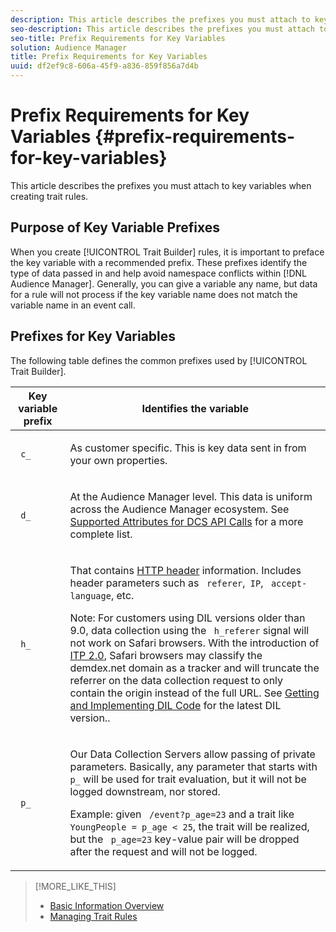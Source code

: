 ```yaml
---
description: This article describes the prefixes you must attach to key variables when creating trait rules.
seo-description: This article describes the prefixes you must attach to key variables when creating trait rules.
seo-title: Prefix Requirements for Key Variables
solution: Audience Manager
title: Prefix Requirements for Key Variables
uuid: df2ef9c8-606a-45f9-a836-859f856a7d4b
---
```


# Prefix Requirements for Key Variables {#prefix-requirements-for-key-variables}

This article describes the prefixes you must attach to key variables when creating trait rules.

<!-- r_tb_variable_prefixes.xml -->

## Purpose of Key Variable Prefixes

When you create [!UICONTROL Trait Builder] rules, it is important to preface the key variable with a recommended prefix. These prefixes identify the type of data passed in and help avoid namespace conflicts within [!DNL Audience Manager]. Generally, you can give a variable any name, but data for a rule will not process if the key variable name does not match the variable name in an event call.

## Prefixes for Key Variables

The following table defines the common prefixes used by [!UICONTROL Trait Builder].  

<table id="table_CFEFA1DBDF904736B6EA2640B7AD26E5"> 
 <thead> 
  <tr> 
   <th colname="col1" class="entry"> Key variable prefix </th> 
   <th colname="col2" class="entry"> Identifies the variable </th> 
  </tr>
 </thead>
 <tbody> 
  <tr> 
   <td colname="col1"><code> c_</code> </td> 
   <td colname="col2"> <p>As customer specific. This is key data sent in from your own properties. </p> </td> 
  </tr> 
  <tr> 
   <td colname="col1"><code> d_</code> </td> 
   <td colname="col2"> <p>At the <span class="keyword"> Audience Manager</span> level. This data is uniform across the <span class="keyword"> Audience Manager</span> ecosystem. See <a href="../../api/dcs-intro/dcs-api-reference/dcs-keys.md"> Supported Attributes for DCS API Calls</a> for a more complete list. </p> </td> 
  </tr> 
  <tr> 
   <td colname="col1"><code> h_</code> </td> 
   <td colname="col2"> <p>That contains <a href="https://en.wikipedia.org/wiki/List_of_HTTP_header_fields" scope="external" format="html"> HTTP header</a> information. Includes header parameters such as <code> referer</code>,<code> IP</code>, <code> accept-language</code>, etc. </p> <p> <p>Note: For customers using DIL versions older than 9.0, data collection using the <code> h_referer</code> signal will not work on Safari browsers. With the introduction of <a href="https://webkit.org/blog/8311/intelligent-tracking-prevention-2-0/" format="https" scope="external"> ITP 2.0</a>, Safari browsers may classify the demdex.net domain as a tracker and will truncate the referrer on the data collection request to only contain the origin instead of the full URL. See <a href="../../dil/dil-overview.md#get-implement-dil-code">Getting and Implementing DIL Code</a> for the latest DIL version.. </p> </p> </td> 
  </tr> 
  <tr> 
   <td colname="col1"><code> p_</code> </td> 
   <td colname="col2"> <p>Our <span class="wintitle"> Data Collection Servers</span> allow passing of private parameters. Basically, any parameter that starts with <code> p_</code> will be used for trait evaluation, but it will not be logged downstream, nor stored. </p> <p>Example: given <code> /event?p_age=23</code> and a trait like <code> YoungPeople = p_age &lt; 25</code>, the trait will be realized, but the <code> p_age=23</code> key-value pair will be dropped after the request and will not be logged. </p> </td> 
  </tr> 
 </tbody> 
</table>

>[!MORE_LIKE_THIS]
>
>* [Basic Information Overview](../../features/traits/create-onboarded-rule-based-traits.md)
>* [Managing Trait Rules](../../features/traits/manage-trait-rules.md#managing-trait-rules)
